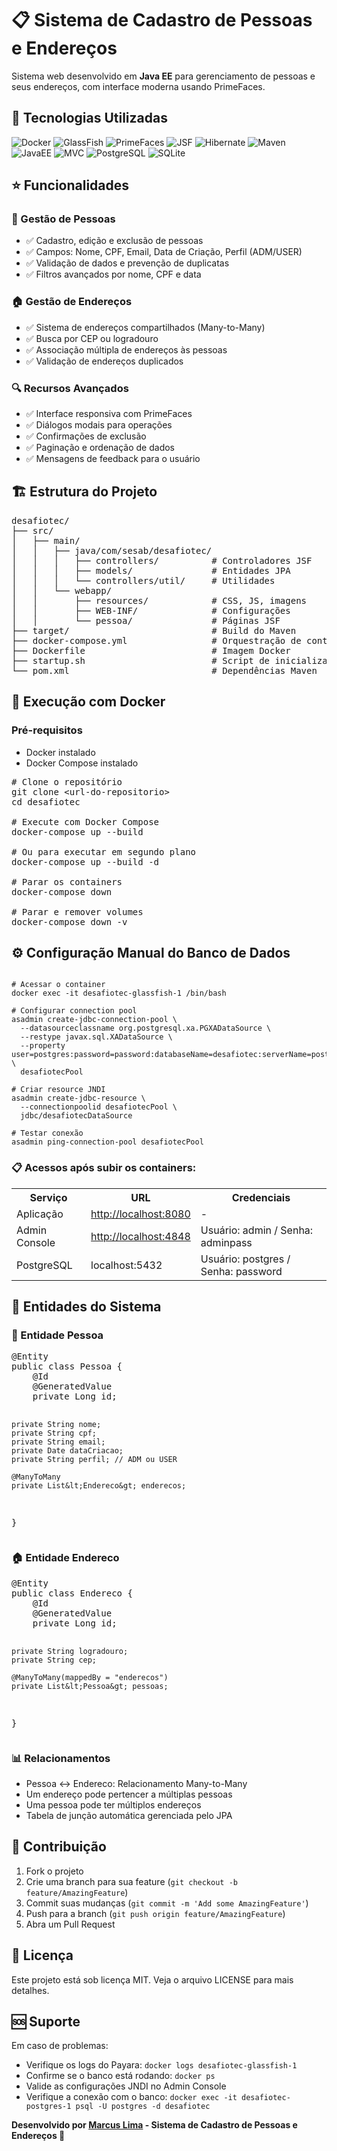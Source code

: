 <h1>📋 Sistema de Cadastro de Pessoas e Endereços</h1>
<p>Sistema web desenvolvido em <strong>Java EE</strong> para gerenciamento de pessoas e seus endereços, com interface moderna usando PrimeFaces.</p>

<h2>🚀 Tecnologias Utilizadas</h2>
<p align="left">
  <img src="https://img.shields.io/badge/Docker-2496ED?style=for-the-badge&logo=docker&logoColor=white" alt="Docker"/>
  <img src="https://img.shields.io/badge/GlassFish-FF6600?style=for-the-badge&logo=java&logoColor=white" alt="GlassFish"/>
  <img src="https://img.shields.io/badge/PrimeFaces-39A9DB?style=for-the-badge&logo=java&logoColor=white" alt="PrimeFaces"/>
  <img src="https://img.shields.io/badge/JSF-2E7D32?style=for-the-badge&logo=java&logoColor=white" alt="JSF"/>
  <img src="https://img.shields.io/badge/Hibernate-59666C?style=for-the-badge&logo=hibernate&logoColor=yellow" alt="Hibernate"/>
  <img src="https://img.shields.io/badge/Maven-C71A36?style=for-the-badge&logo=apache-maven&logoColor=white" alt="Maven"/>
  <img src="https://img.shields.io/badge/Java%20EE-007396?style=for-the-badge&logo=java&logoColor=white" alt="JavaEE"/>
  <img src="https://img.shields.io/badge/MVC%20Pattern-FF5722?style=for-the-badge&logo=architecture&logoColor=white" alt="MVC"/>
  <img src="https://img.shields.io/badge/PostgreSQL-316192?style=for-the-badge&logo=postgresql&logoColor=white" alt="PostgreSQL"/>
  <img src="https://img.shields.io/badge/SQLite-003B57?style=for-the-badge&logo=sqlite&logoColor=white" alt="SQLite"/>
</p>


<h2>⭐ Funcionalidades</h2>

<h3>👥 Gestão de Pessoas</h3>
<ul>
  <li>✅ Cadastro, edição e exclusão de pessoas</li>
  <li>✅ Campos: Nome, CPF, Email, Data de Criação, Perfil (ADM/USER)</li>
  <li>✅ Validação de dados e prevenção de duplicatas</li>
  <li>✅ Filtros avançados por nome, CPF e data</li>
</ul>

<h3>🏠 Gestão de Endereços</h3>
<ul>
  <li>✅ Sistema de endereços compartilhados (Many-to-Many)</li>
  <li>✅ Busca por CEP ou logradouro</li>
  <li>✅ Associação múltipla de endereços às pessoas</li>
  <li>✅ Validação de endereços duplicados</li>
</ul>

<h3>🔍 Recursos Avançados</h3>
<ul>
  <li>✅ Interface responsiva com PrimeFaces</li>
  <li>✅ Diálogos modais para operações</li>
  <li>✅ Confirmações de exclusão</li>
  <li>✅ Paginação e ordenação de dados</li>
  <li>✅ Mensagens de feedback para o usuário</li>
</ul>

<h2>🏗️ Estrutura do Projeto</h2>

<pre>
desafiotec/
├── src/
│   ├── main/
│   │   ├── java/com/sesab/desafiotec/
│   │   │   ├── controllers/          # Controladores JSF
│   │   │   ├── models/               # Entidades JPA
│   │   │   └── controllers/util/     # Utilidades
│   │   └── webapp/
│   │       ├── resources/            # CSS, JS, imagens
│   │       ├── WEB-INF/              # Configurações
│   │       └── pessoa/               # Páginas JSF
├── target/                           # Build do Maven
├── docker-compose.yml                # Orquestração de containers
├── Dockerfile                        # Imagem Docker
├── startup.sh                        # Script de inicialização
└── pom.xml                           # Dependências Maven
</pre>

<h2>🐳 Execução com Docker</h2>

<h3>Pré-requisitos</h3>
<ul>
  <li>Docker instalado</li>
  <li>Docker Compose instalado</li>
</ul>

<pre>
# Clone o repositório
git clone &lt;url-do-repositorio&gt;
cd desafiotec

# Execute com Docker Compose
docker-compose up --build

# Ou para executar em segundo plano
docker-compose up --build -d

# Parar os containers
docker-compose down

# Parar e remover volumes
docker-compose down -v
</pre>

<h2>⚙️ Configuração Manual do Banco de Dados</h2>

<pre><code class="language-bash">
# Acessar o container
docker exec -it desafiotec-glassfish-1 /bin/bash

# Configurar connection pool
asadmin create-jdbc-connection-pool \
  --datasourceclassname org.postgresql.xa.PGXADataSource \
  --restype javax.sql.XADataSource \
  --property user=postgres:password=password:databaseName=desafiotec:serverName=postgres:portNumber=5432 \
  desafiotecPool

# Criar resource JNDI
asadmin create-jdbc-resource \
  --connectionpoolid desafiotecPool \
  jdbc/desafiotecDataSource

# Testar conexão
asadmin ping-connection-pool desafiotecPool
</code></pre>

<h3>📋 Acessos após subir os containers:</h3>
<table>
  <tr><th>Serviço</th><th>URL</th><th>Credenciais</th></tr>
  <tr><td>Aplicação</td><td><a href="http://localhost:8080">http://localhost:8080</a></td><td>-</td></tr>
  <tr><td>Admin Console</td><td><a href="http://localhost:4848">http://localhost:4848</a></td><td>Usuário: admin / Senha: adminpass</td></tr>
  <tr><td>PostgreSQL</td><td>localhost:5432</td><td>Usuário: postgres / Senha: password</td></tr>
</table>

<h2>🎯 Entidades do Sistema</h2>

<h3>👤 Entidade Pessoa</h3>
<pre>
@Entity
public class Pessoa {
    @Id 
    @GeneratedValue
    private Long id;
    
    private String nome;
    private String cpf;
    private String email;
    private Date dataCriacao;
    private String perfil; // ADM ou USER
    
    @ManyToMany
    private List&lt;Endereco&gt; enderecos;
}
</pre>

<h3>🏠 Entidade Endereco</h3>
<pre>
@Entity
public class Endereco {
    @Id 
    @GeneratedValue
    private Long id;
    
    private String logradouro;
    private String cep;
    
    @ManyToMany(mappedBy = "enderecos")
    private List&lt;Pessoa&gt; pessoas;
}
</pre>

<h3>📊 Relacionamentos</h3>
<ul>
  <li>Pessoa ↔ Endereco: Relacionamento Many-to-Many</li>
  <li>Um endereço pode pertencer a múltiplas pessoas</li>
  <li>Uma pessoa pode ter múltiplos endereços</li>
  <li>Tabela de junção automática gerenciada pelo JPA</li>
</ul>

<h2>🤝 Contribuição</h2>
<ol>
  <li>Fork o projeto</li>
  <li>Crie uma branch para sua feature (<code>git checkout -b feature/AmazingFeature</code>)</li>
  <li>Commit suas mudanças (<code>git commit -m 'Add some AmazingFeature'</code>)</li>
  <li>Push para a branch (<code>git push origin feature/AmazingFeature</code>)</li>
  <li>Abra um Pull Request</li>
</ol>

<h2>📝 Licença</h2>
<p>Este projeto está sob licença MIT. Veja o arquivo LICENSE para mais detalhes.</p>

<h2>🆘 Suporte</h2>
<p>Em caso de problemas:</p>
<ul>
  <li>Verifique os logs do Payara: <code>docker logs desafiotec-glassfish-1</code></li>
  <li>Confirme se o banco está rodando: <code>docker ps</code></li>
  <li>Valide as configurações JNDI no Admin Console</li>
  <li>Verifique a conexão com o banco: <code>docker exec -it desafiotec-postgres-1 psql -U postgres -d desafiotec</code></li>
</ul>

<p><strong>Desenvolvido por <a href="https://www.linkedin.com/in/marcuslameu/" target="_blank">Marcus Lima</a> - Sistema de Cadastro de Pessoas e Endereços 🚀</strong></p>

